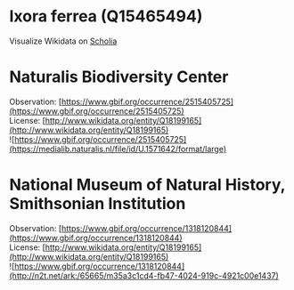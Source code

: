 
Ixora ferrea (Q15465494)
========================
  
Visualize Wikidata on [Scholia](https://scholia.toolforge.org/taxon/Q15465494)
# Naturalis Biodiversity Center
  
Observation: [https://www.gbif.org/occurrence/2515405725](https://www.gbif.org/occurrence/2515405725)  
License: [http://www.wikidata.org/entity/Q18199165](http://www.wikidata.org/entity/Q18199165)  
![https://www.gbif.org/occurrence/2515405725](https://medialib.naturalis.nl/file/id/U.1571642/format/large)
# National Museum of Natural History, Smithsonian Institution
  
Observation: [https://www.gbif.org/occurrence/1318120844](https://www.gbif.org/occurrence/1318120844)  
License: [http://www.wikidata.org/entity/Q18199165](http://www.wikidata.org/entity/Q18199165)  
![https://www.gbif.org/occurrence/1318120844](http://n2t.net/ark:/65665/m35a3c1cd4-fb47-4024-919c-4921c00e1437)
